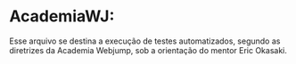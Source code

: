 # AcademiaWJ:
Esse arquivo se destina a execução de testes automatizados, segundo as diretrizes da Academia Webjump, sob a orientação do mentor Eric Okasaki.